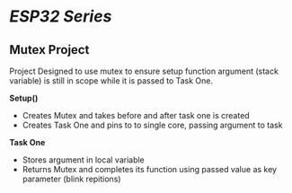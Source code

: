# _ESP32 Series_

## Mutex Project 

Project Designed to use mutex to ensure setup function argument (stack variable) is still in scope while it is passed to Task One. 

**Setup()**
- Creates Mutex and takes before and after task one is created
- Creates Task One and pins to to single core, passing argument to task

**Task One**
- Stores argument in local variable
- Returns Mutex and completes its function using passed value as key parameter (blink repitions) 

